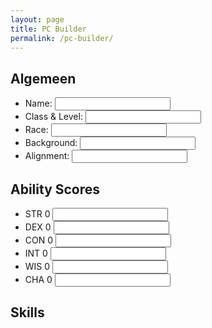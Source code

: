 ```yaml
---
layout: page
title: PC Builder
permalink: /pc-builder/
---
```


<script type="module">
    window.skills = {{ site.data.skills | jsonify }};
</script>

<section id="generic-info-container">
    <h2>Algemeen</h2>
    <ul>
        <li><label>Name: <input/></label></li>
        <li><label>Class & Level: <input/></label></li>
        <li><label>Race: <input/></label></li>
        <li><label>Background: <input/></label></li>
        <li><label>Alignment: <input/></label></li>
    </ul>
</section>

<section id="ability-scores-container">
    <h2>Ability Scores</h2>
    <ul class="no-style-list" id="ability-scores-list">
    <li id="strength">
            <span>STR</span>
            <span>0</span>
            <input id="strength_i"/>
        </li>
        <li id="dexterity">
            <span>DEX</span>
            <span>0</span>
            <input id="dexterity_i"/>
        </li>
        <li id="constitution">
            <span>CON</span>
            <span>0</span>
            <input id="constitution_i"/>
        </li>
        <li id="intelligence">
            <span>INT</span>
            <span>0</span>
            <input id="intelligence_i"/>
        </li>
        <li id="wisdom">
            <span>WIS</span>
            <span>0</span>
            <input id="wisdom_i"/>
        </li>
        <li id="charisma">
            <span>CHA</span>
            <span>0</span>
            <input id="charisma_i"/>
        </li>
    </ul>
</section>

<section id="skills-container">
    <h2>Skills</h2>
    <ul class="no-style-list" id="skills-list"></ul>
    <script type="module">
        import { fillSkillsList } from "{{ '/assets/js/player-character/skills.js' | relative_url }}";
        fillSkillsList({{ site.data.skills | jsonify }});
    </script>
</section>

<script type="module">
    import { initPage } from "{{ '/assets/js/player-character/player-character.js' | relative_url }}";
    initPage();
</script>